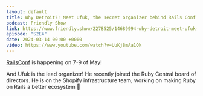 ```yaml
---
layout: default
title: Why Detroit?! Meet Ufuk, the secret organizer behind Rails Conf 2024
podcast: Friendly Show
link: https://www.friendly.show/2278525/14689994-why-detroit-meet-ufuk-the-secret-organizer-behind-rails-conf-2024
episode: "S2E4"
date: 2024-03-14 00:00 +0000
video: https://www.youtube.com/watch?v=UuKj8mAa1Ok
---
```


[RailsConf](https://railsconf.org/) is happening on 7-9 of May!

And Ufuk is the lead organizer!
He recently joined the Ruby Central board of directors.
He is on the Shopify infrastructure team, working on making Ruby on Rails a better ecosystem 💪
